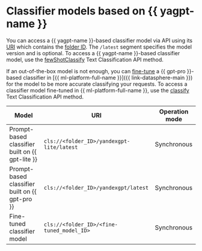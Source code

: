 # Classifier models based on {{ yagpt-name }}

You can access a {{ yagpt-name }}-based classifier model via API using its [URI](https://en.wikipedia.org/wiki/URI) which contains the [folder ID](../../../resource-manager/operations/folder/get-id.md). The `/latest` segment specifies the model version and is optional. To access a {{ yagpt-name }}-based classifier model, use the [fewShotClassify](../../text-classification/api-ref/TextClassification/fewShotClassify.md) Text Classification API method.

If an out-of-the-box model is not enough, you can [fine-tune](../../../datasphere/concepts/models/foundation-models.md#classifier-training) a {{ gpt-pro }}-based classifier in [{{ ml-platform-full-name }}]({{ link-datasphere-main }}) for the model to be more accurate classifying your requests. To access a classifier model fine-tuned in {{ ml-platform-full-name }}, use the [classify](../../text-classification/api-ref/TextClassification/classify.md) Text Classification API method.

| Model | URI | Operation mode |
|---|---|---|
| Prompt-based classifier built on {{ gpt-lite }} | `cls://<folder_ID>/yandexgpt-lite/latest` | Synchronous |
| Prompt-based classifier built on {{ gpt-pro }} | `cls://<folder_ID>/yandexgpt/latest` | Synchronous |
| Fine-tuned classifier model | `cls://<folder_ID>/<fine-tuned_model_ID>` | Synchronous |
